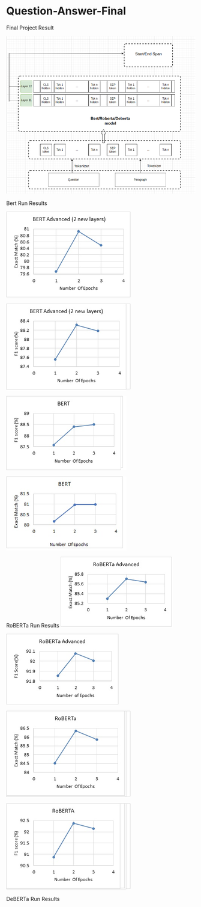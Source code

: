 # Question-Answer-Final
 Final Project Result
 
 ![This is an image](https://github.com/Ahmedashorit/Question-Answer-Final/blob/main/Advanced-model.png)
 
 Bert Run Results
 
 ![This is an image](https://github.com/Ahmedashorit/Question-Answer-Final/blob/main/BERTAdvanced-EM%25jpg.jpg)
 
 ![This is an image](https://github.com/Ahmedashorit/Question-Answer-Final/blob/main/BERTAdvanced-F1%25jpg.jpg)
 
 ![This is an image](https://github.com/Ahmedashorit/Question-Answer-Final/blob/main/BERTF1Score.jpg) 
 
 ![This is an image](https://github.com/Ahmedashorit/Question-Answer-Final/blob/main/New%20Doc%202021-03-24%2018_46_18_1.jpg)
 
 RoBERTa Run Results
 ![This is an image](https://github.com/Ahmedashorit/Question-Answer-Final/blob/main/RoBERTa-Advanced-EM%25.jpg)
 
 ![This is an image](https://github.com/Ahmedashorit/Question-Answer-Final/blob/main/RoBERTa-Advanced-F1%25.jpg)
 
 ![This is an image](https://github.com/Ahmedashorit/Question-Answer-Final/blob/main/RoBERTa-EM%25.jpg)
 
 ![This is an image](https://github.com/Ahmedashorit/Question-Answer-Final/blob/main/RoBERTa-F1%25.jpg)
 
 DeBERTa Run Results
 
